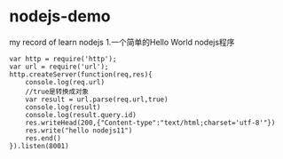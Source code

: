 # nodejs-demo
my record of learn nodejs
1.一个简单的Hello World nodejs程序
```
var http = require('http');
var url = require('url');
http.createServer(function(req,res){
    console.log(req.url)
    //true是转换成对象
    var result = url.parse(req.url,true)
    console.log(result)
    console.log(result.query.id)
    res.writeHead(200,{"Content-type":"text/html;charset='utf-8'"})
    res.write("hello nodejs11")
    res.end()
}).listen(8001)
```
